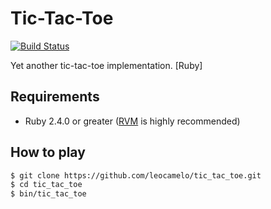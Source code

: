 # Tic-Tac-Toe

[![Build Status](https://travis-ci.org/leocamelo/tic_tac_toe.svg?branch=master)](https://travis-ci.org/leocamelo/tic_tac_toe)

Yet another tic-tac-toe implementation. [Ruby]

## Requirements

- Ruby 2.4.0 or greater ([RVM](http://rvm.io) is highly recommended)

## How to play

```bash
$ git clone https://github.com/leocamelo/tic_tac_toe.git
$ cd tic_tac_toe
$ bin/tic_tac_toe
```
